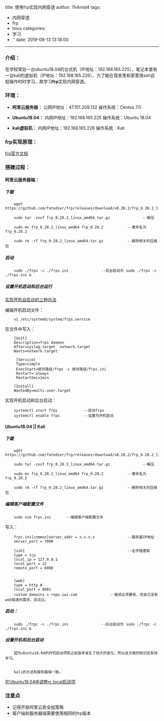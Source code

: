 title: 使用frp实现内网穿透
author: 7h4mid4
tags:
  - 内网穿透
  - frp
  - linux
categories:
  - 学习
  - ''
date: 2019-08-13 13:18:00
---
### 介绍：
在学校常驻一台ubuntu18.04的台式机（IP地址：192.168.165.225），笔记本里有一台kali的虚拟机（IP地址：192.168.165.226），为了能在宿舍里和家里用ssh远程操作时时学习，故学习**frp**实现内网穿透。

### 环境：
 - **阿里云服务器：**
 公网IP地址：47.101.209.132
 操作系统：Centos 7.0
 

 - **Ubuntu18.04：**
 内网IP地址：192.168.165.225
 操作系统：Ubuntu 18.04
 
  - **kali虚拟机：**
  内网IP地址：192.168.165.226
  操作系统：Kali
  
  
   ### frp实现原理：
   
   [frp官方文档](https://github.com/fatedier/frp)
   
   
   
   ### 搭建过程：
   #### 阿里云服务器端：
   
   ##### 下载
        wget https://github.com/fatedier/frp/releases/download/v0.28.2/frp_0.28.2_linux_amd64.tar.gz
        
        sudo tar -zxvf frp_0.28.2_linux_amd64.tar.gz               --解压
        
        sudo mv frp_0.28.2_linux_amd64 frp_0.28.2           --重命名为frp_0.28.2     
        
        sudo rm -rf frp_0.28.2_linux_amd64.tar.gz           --删除相关的压缩包
        
  
 ##### 启动
  
        sudo ./frps -c ./frps.ini               --后台启动为 sudo ./frps -c ./frps.ini &
        
        
 ##### 设置开机启动和后台运行
 
 
 [实现开机自启动的三种办法](https://blog.csdn.net/qq_29726869/article/details/82871700)
 
 编辑开机启动文件：
        
        vi /etc/systemd/system/frps.service
        
在文件中写入：
        
        [Unit]
        Description=frps daemon
        After=syslog.target  network.target
        Wants=network.target

         [Service]
         Type=simple
         ExecStart=绝对路径/frps -c 绝对路径/frps.ini 
         Restart= always
         RestartSec=1min

        [Install]
        WantedBy=multi-user.target
 
 
 实现开机启动和后台启动：
 
        
        systemctl start frps            --启动frps
        systemctl enable frps           --设置为开机启动
        
        
#### Ubuntu18.04 || Kali

##### 下载

        wget https://github.com/fatedier/frp/releases/download/v0.28.2/frp_0.28.2_linux_amd64.tar.gz
        
        sudo tar -zxvf frp_0.28.2_linux_amd64.tar.gz               --解压
        
        sudo mv frp_0.28.2_linux_amd64 frp_0.28.2           --重命名为frp_0.28.2     
        
        sudo rm -rf frp_0.28.2_linux_amd64.tar.gz           --删除相关的压缩包     
        
        
##### 编辑客户端配置文件

        sudo vim frpc.ini       --编辑客户端配置文件
        
写入：
        
        frpc.ini[common]server_addr = x.x.x.x               --服务器IP地址
        server_port = 7000

        [ssh]                                               --名字随便取
        type = tcp
        local_ip = 127.0.0.1
        local_port = 22
        remote_port = 6000
        
        
        [web]
        type = http #
        local_port = 8081 
        custom_domains = repo.iwi.com               --据说必须要有，但自己没有web穿透的需求，没试过。

        
        
##### 启动：

        sudo ./frpc -c ./frpc.ini               --后台启动为 sudo ./frpc -c ./frpc.ini &
        
##### 设置开机和后台启动

        因为ubuntu18.04的开机启动项和之前版本发生了较大的变化，所以这方面的知识还有待学习。
       
      
        kali的方法和服务器端一致。


[在Ubuntu18.04中调整rc.local启动项](https://blog.csdn.net/dahuzix/article/details/80785691)


### 注意点

 - 记得开放阿里云安全组策略
 - 客户端和服务器端需要使用相同的frp版本